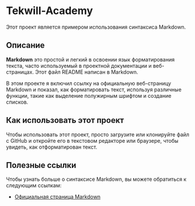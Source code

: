 # Tekwill-Academy
Этот проект является примером использования синтаксиса Markdown.


## Описание
**Markdown** это простой и легкий в освоении язык форматирования текста, часто используемый в проектной документации и веб-страницах. Этот файл README написан в Markdown.

В этом проекте я включил ссылку на официальную веб-страницу Markdown и показал, как форматировать текст, используя различные функции, такие как выделение полужирным шрифтом и создание списков.


## Как использовать этот проект
Чтобы использовать этот проект, просто загрузите или клонируйте файл с GitHub и откройте его в текстовом редакторе или браузере, чтобы увидеть, как отформатирован текст.


## Полезные ссылки
Чтобы узнать больше о синтаксисе Markdown, вы можете обратиться к следующим ссылкам:
- [Официальная страница Markdown](https://daringfireball.net/projects/markdown/)

